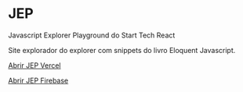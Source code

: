 # JEP
Javascript Explorer Playground do Start Tech React




Site explorador do explorer com snippets do livro Eloquent Javascript.

[Abrir JEP Vercel](https://jep.vercel.app/)

[Abrir JEP Firebase](https://jsexplorer-d8b90.web.app/)
